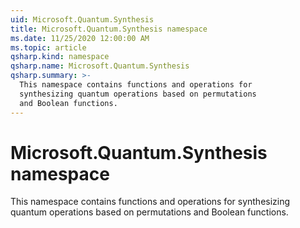 ```yaml
---
uid: Microsoft.Quantum.Synthesis
title: Microsoft.Quantum.Synthesis namespace
ms.date: 11/25/2020 12:00:00 AM
ms.topic: article
qsharp.kind: namespace
qsharp.name: Microsoft.Quantum.Synthesis
qsharp.summary: >-
  This namespace contains functions and operations for
  synthesizing quantum operations based on permutations
  and Boolean functions.
---
```


# Microsoft.Quantum.Synthesis namespace

This namespace contains functions and operations forsynthesizing quantum operations based on permutationsand Boolean functions.

